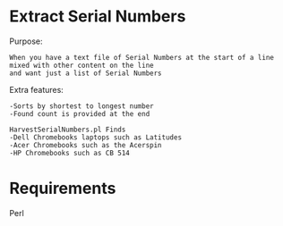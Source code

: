Extract Serial Numbers
=====
Purpose: 

	When you have a text file of Serial Numbers at the start of a line mixed with other content on the line
	and want just a list of Serial Numbers


Extra features:

	-Sorts by shortest to longest number
	-Found count is provided at the end

	HarvestSerialNumbers.pl Finds
	-Dell Chromebooks laptops such as Latitudes
	-Acer Chromebooks such as the Acerspin
	-HP Chromebooks such as CB 514
    
	
	
Requirements
=====
Perl

	
